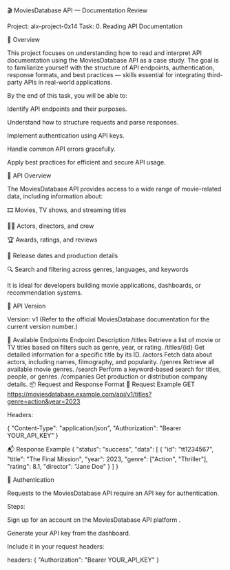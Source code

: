 🎬 MoviesDatabase API — Documentation Review

Project: alx-project-0x14
Task: 0. Reading API Documentation

📖 Overview

This project focuses on understanding how to read and interpret API documentation using the MoviesDatabase API as a case study.
The goal is to familiarize yourself with the structure of API endpoints, authentication, response formats, and best practices — skills essential for integrating third-party APIs in real-world applications.

By the end of this task, you will be able to:

Identify API endpoints and their purposes.

Understand how to structure requests and parse responses.

Implement authentication using API keys.

Handle common API errors gracefully.

Apply best practices for efficient and secure API usage.

🧩 API Overview

The MoviesDatabase API provides access to a wide range of movie-related data, including information about:

🎞️ Movies, TV shows, and streaming titles

👩‍🎤 Actors, directors, and crew

🏆 Awards, ratings, and reviews

📅 Release dates and production details

🔍 Search and filtering across genres, languages, and keywords

It is ideal for developers building movie applications, dashboards, or recommendation systems.

🔢 API Version

Version: v1
(Refer to the official MoviesDatabase documentation for the current version number.)

🔗 Available Endpoints
Endpoint	Description
/titles	Retrieve a list of movie or TV titles based on filters such as genre, year, or rating.
/titles/{id}	Get detailed information for a specific title by its ID.
/actors	Fetch data about actors, including names, filmography, and popularity.
/genres	Retrieve all available movie genres.
/search	Perform a keyword-based search for titles, people, or genres.
/companies	Get production or distribution company details.
📦 Request and Response Format
📨 Request Example
GET https://moviesdatabase.example.com/api/v1/titles?genre=action&year=2023


Headers:

{
  "Content-Type": "application/json",
  "Authorization": "Bearer YOUR_API_KEY"
}

📬 Response Example
{
  "status": "success",
  "data": [
    {
      "id": "tt1234567",
      "title": "The Final Mission",
      "year": 2023,
      "genre": ["Action", "Thriller"],
      "rating": 8.1,
      "director": "Jane Doe"
    }
  ]
}

🔐 Authentication

Requests to the MoviesDatabase API require an API key for authentication.

Steps:

Sign up for an account on the MoviesDatabase API platform
.

Generate your API key from the dashboard.

Include it in your request headers:

headers: {
  "Authorization": "Bearer YOUR_API_KEY"
}